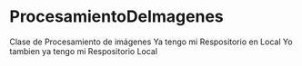 # ProcesamientoDeImagenes
Clase de Procesamiento de imágenes
Ya tengo mi Respositorio en Local
Yo tambien ya tengo mi Respositorio Local
